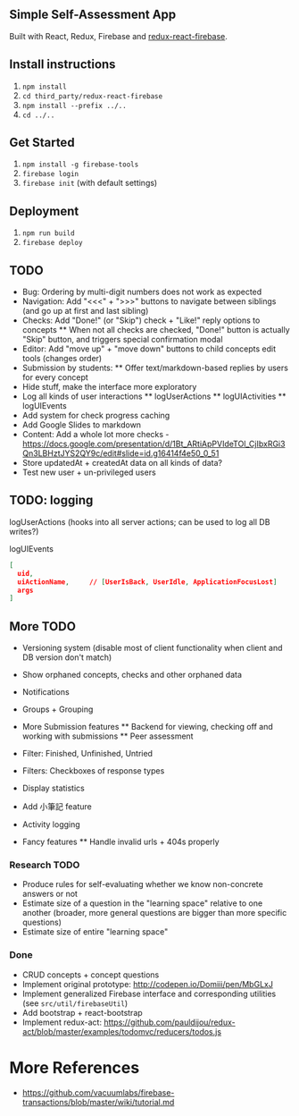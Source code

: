## Simple Self-Assessment App
Built with React, Redux, Firebase and [redux-react-firebase](https://github.com/tiberiuc/redux-react-firebase).

## Install instructions
  1. `npm install`
  1. `cd third_party/redux-react-firebase`
  1. `npm install --prefix ../..`
  1. `cd ../..`

## Get Started
  1. `npm install -g firebase-tools`
  1. `firebase login`
  1. `firebase init` (with default settings)

## Deployment
  1. `npm run build`
  1. `firebase deploy`

## TODO
* Bug: Ordering by multi-digit numbers does not work as expected
* Navigation: Add "<<<" + ">>>" buttons to navigate between siblings (and go up at first and last sibling)
* Checks: Add "Done!" (or "Skip") check + "Like!" reply options to concepts
** When not all checks are checked, "Done!" button is actually "Skip" button, and triggers special confirmation modal
* Editor: Add "move up" + "move down" buttons to child concepts edit tools (changes order)
* Submission by students:
** Offer text/markdown-based replies by users for every concept
* Hide stuff, make the interface more exploratory
* Log all kinds of user interactions
** logUserActions
** logUIActivities
** logUIEvents
* Add system for check progress caching
* Add Google Slides to markdown
* Content: Add a whole lot more checks - https://docs.google.com/presentation/d/1Bt_ARtiApPVIdeTOl_CjIbxRGi3Qn3LBHztJYS2QY9c/edit#slide=id.g16414f4e50_0_51
* Store updatedAt + createdAt data on all kinds of data?
* Test new user + un-privileged users


## TODO: logging

logUserActions (hooks into all server actions; can be used to log all DB writes?)



logUIEvents

```json
[
  uid,
  uiActionName,     // [UserIsBack, UserIdle, ApplicationFocusLost]
  args
]
```

## More TODO
* Versioning system (disable most of client functionality when client and DB version don't match)
* Show orphaned concepts, checks and other orphaned data
* Notifications
* Groups + Grouping
* More Submission features
** Backend for viewing, checking off and working with submissions
** Peer assessment

* Filter: Finished, Unfinished, Untried
* Filters: Checkboxes of response types
* Display statistics
* Add 小筆記 feature
* Activity logging
* Fancy features
** Handle invalid urls + 404s properly

### Research TODO
* Produce rules for self-evaluating whether we know non-concrete answers or not
* Estimate size of a question in the "learning space" relative to one another (broader, more general questions are bigger than more specific questions)
* Estimate size of entire "learning space"


### Done
* CRUD concepts + concept questions
* Implement original prototype: http://codepen.io/Domiii/pen/MbGLxJ
* Implement generalized Firebase interface and corresponding utilities (see `src/util/firebaseUtil`)
* Add bootstrap + react-bootstrap
* Implement redux-act: https://github.com/pauldijou/redux-act/blob/master/examples/todomvc/reducers/todos.js


# More References
* https://github.com/vacuumlabs/firebase-transactions/blob/master/wiki/tutorial.md
